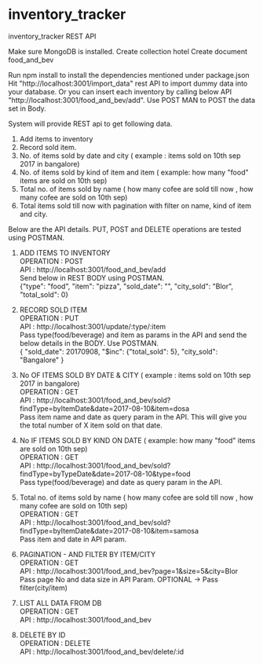 # inventory_tracker
inventory_tracker REST API

Make sure MongoDB is installed.
Create collection hotel
Create document food_and_bev

Run npm install to install the dependencies mentioned under package.json
Hit "http://localhost:3001/import_data" rest API to import dummy data into your database. Or you can insert each inventory by calling below API
"http://localhost:3001/food_and_bev/add". Use POST MAN to POST the data set in Body.

System will provide REST api to get following data.
1. Add items to inventory
2. Record sold item.
3. No. of items sold by date and city ( example : items sold on 10th sep 2017 in bangalore)
4. No. of items sold by kind of item and item ( example: how many "food" items are sold on 10th sep)
5. Total no. of items sold by name ( how many cofee are sold till now , how many cofee are sold on 10th sep)
6. Total items sold till now with pagination with filter on name, kind of item and city.


Below are the API details. PUT, POST and DELETE operations are tested using POSTMAN.

1) ADD ITEMS TO INVENTORY                                                                                               
OPERATION : POST                                                                                                    
API       : http://localhost:3001/food_and_bev/add                                                                              
Send below in REST BODY using POSTMAN.                                                                                
{"type": "food", "item": "pizza", "sold_date": "", "city_sold": "Blor", "total_sold": 0}                                    

2) RECORD SOLD ITEM                                                                                                           
OPERATION : PUT                                                                                                       
API       : http://localhost:3001/update/:type/:item                                                                      
Pass type(food/beverage) and item as params in the API and send the below details in the BODY. Use POSTMAN.                       
{ "sold_date": 20170908, "$inc": {"total_sold": 5}, "city_sold": "Bangalore" }                                        

3) No OF ITEMS SOLD BY DATE & CITY ( example : items sold on 10th sep 2017 in bangalore)                                
OPERATION : GET                                                                                       
API       : http://localhost:3001/food_and_bev/sold?findType=byItemDate&date=2017-08-10&item=dosa                           
Pass item name and date as query param in the API. This will give you the total number of X item sold on that date.         

4) No IF ITEMS SOLD BY KIND ON DATE ( example: how many "food" items are sold on 10th sep)                            
OPERATION : GET                                                                                                 
API       : http://localhost:3001/food_and_bev/sold?findType=byTypeDate&date=2017-08-10&type=food                               
Pass type(food/beverage) and date as query param in the API.                                                                

5) Total no. of items sold by name ( how many cofee are sold till now , how many cofee are sold on 10th sep)                    
OPERATION : GET                                                                                                   
API       : http://localhost:3001/food_and_bev/sold?findType=byItemDate&date=2017-08-10&item=samosa                           
Pass item and date in API param.                                                                                        

6) PAGINATION - AND FILTER BY ITEM/CITY                                                                                     
OPERATION : GET                                                                                                         
API       : http://localhost:3001/food_and_bev?page=1&size=5&city=Blor                                                      
Pass page No and data size in API Param. OPTIONAL -> Pass filter(city/item)                                                   

7) LIST ALL DATA FROM DB                                                                                                      
OPERATION : GET                                                                                                               
API       : http://localhost:3001/food_and_bev                                                                                  

8) DELETE BY ID                                                                                                                 
OPERATION : DELETE                                                                                                        
API       : http://localhost:3001/food_and_bev/delete/:id
